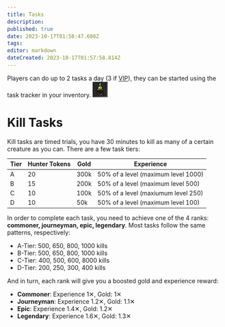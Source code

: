 ```yaml
---
title: Tasks
description: 
published: true
date: 2023-10-17T01:58:47.608Z
tags: 
editor: markdown
dateCreated: 2023-10-17T01:57:58.814Z
---
```


Players can do up to 2 tasks a day (3 if [VIP](/en/vip-features)), they can be started using the task tracker in your inventory. ![task-tracker(inactive).png](/task-tracker(inactive).png)

# Kill Tasks

Kill tasks are timed trials, you have 30 minutes to kill as many of a certain creature as you can. There are a few task tiers:

| Tier | Hunter Tokens | Gold | Experience |
| -- | -- | -- | -- |
| A | 20 | 300k | 50% of a level (maximum level 1000) |
| B | 15 | 200k | 50% of a level (maximum level 500) |
| C | 10 | 100k | 50% of a level (maxiumum level 250) |
| D | 10 | 50k | 50% of a level (maximum level 100) |

In order to complete each task, you need to achieve one of the 4 ranks: **commoner, journeyman, epic, legendary**. Most tasks follow the same patterns, respectively:

- A-Tier: 500, 650, 800, 1000 kills
- B-Tier: 500, 650, 800, 1000 kills
- C-Tier: 400, 500, 600, 8000 kills
- D-Tier: 200, 250, 300, 400 kills

And in turn, each rank will give you a boosted gold and experience reward:

- **Commoner**: Experience 1✕, Gold: 1✕
- **Journeyman**: Experience 1.2✕, Gold: 1.1✕
- **Epic**: Experience 1.4✕, Gold: 1.2✕
- **Legendary**: Experience 1.6✕, Gold: 1.3✕